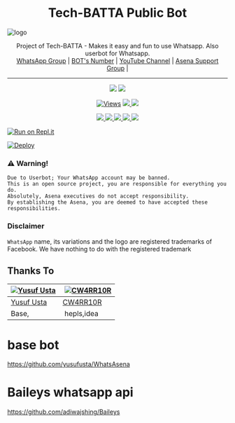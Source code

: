 <h1 align="center"><b> Tech-BATTA Public Bot  </b></h1>

![logo](https://www.linkpicture.com/q/20210704_014207.png)




<p align="center">
    Project of Tech-BATTA - Makes it easy and fun to use Whatsapp. Also userbot for Whatsapp.
    <br>
        <a href="https://chat.whatsapp.com/IbtO1YNOe4z0NJMEDYjL3y">WhatsApp Group</a> |
        <a href="https://wa.me/message/LNLGZLLC2OUPF1">BOT's Number</a> |
        <a href="https://youtube.com/channel/UCrIShlJotolBU2qJEC20Gtg">YouTube Channel</a> |
        <a href="https://t.me/AsenaSupport">Asena Support Group</a> |
    <br>
</p>

----

<p align="center">
  <a href="https://github.com/sanaROOT/tech-BATTA">
    <img src="https://img.shields.io/docker/pulls/fusuf/whatsasena?style=flat-square"/></a>
  
  </a>
  <a href="https://github.com/sanaROOT/tech-BATTA">
    <img src="https://img.shields.io/docker/image-size/fusuf/whatsasena?style=flat-square">
    
  </a>
</p>

<p align="center">
  <a href="https://github.com/sanaROOT/tech-BATTA">
    <img src="https://hits.seeyoufarm.com/api/count/incr/badge.svg?url=https%3A%2F%2Fgithub.com%2FBlackAmda%2FQueenAmdi&count_bg=%2379C83D&title_bg=%23555555&icon=gitpod.svg&icon_color=%23E7E7E7&title=Views&edge_flat=false" alt="Views"/></a>
  
  </a>
  <a href="https://github.com/sanaROOT/tech-BATTA/fork">
    <img src="https://img.shields.io/github/forks/sanaROOT/tech-BATTA?label=Fork&style=social">
    
  </a>
  <a href="https://github.com/sanaROOT/tech-BATTA/stargazers">
    <img src="https://img.shields.io/github/stars/sanaROOT/tech-BATTA?style=social">
  </a>
</p>

<p align="center">
  <a href="https://github.com/sanaROOT/tech-BATTA">
    <img src="https://img.shields.io/github/repo-size/phaticusthiccy/WhatsAsenaDuplicated?color=purple&label=Repo%20Boyutu&style=plastic">

  </a>
  <a href="https://github.com/phaticusthiccy/WhatsAsenaDuplicated/blob/master/LICENSE">
    <img src="https://img.shields.io/github/license/phaticusthiccy/WhatsAsenaDuplicated?color=purple&label=License&style=plastic">

  </a>
  <a href="https://github.com/phaticusthiccy/WhatsAsenaDuplicated">
    <img src="https://img.shields.io/github/languages/top/phaticusthiccy/WhatsAsenaDuplicated?color=purple&label=Javascript&style=plastic">

  </a>
  <a href="https://github.com/phaticusthiccy">
    <img src="https://img.shields.io/static/v1?label=Author&message=Sandun%20Dilaksha&color=purple&style=plastic">

  </a>
  <a href="https://wa.me/+94713441264">
    <img src="https://img.shields.io/badge/Contact%20Me%20On%20Whatsapp-Tech%20BATTA%20Bot-purple&style=plastic">

  </a>
</p>


[![Run on Repl.it](https://repl.it/badge/github/phaticusthiccy/WhatsAsenaDuplicated)](https://replit.com/@sanaROOT)

[![Deploy](https://www.herokucdn.com/deploy/button.svg)](https://dashboard.heroku.com/new?button-url=https%3A%2F%2Fgithub.com%2Fphaticusthiccy%2FWhatsAsenaDuplicated%2Fwiki%2F%25F0%259F%2587%25AC%25F0%259F%2587%25A7-How-to-Setup-WhatsAsena&template=https%3A%2F%2Fgithub.com%2Fphaticusthiccy%2FWhatsAsenaDuplicated)

### ⚠️ Warning! 
```
Due to Userbot; Your WhatsApp account may be banned.
This is an open source project, you are responsible for everything you do. 
Absolutely, Asena executives do not accept responsibility.
By establishing the Asena, you are deemed to have accepted these responsibilities.
```
### Disclaimer
`WhatsApp` name, its variations and the logo are registered trademarks of Facebook. We have nothing to do with the registered trademark

## Thanks To
[![Yusuf Usta](https://github.com/yusufusta.png?size=50)](https://t.me/fusufs)  | [![CW4RR10R](https://github.com/CW4RR10R.png?size=50)](https://github.com/CW4RR10R)
----|----|
[Yusuf Usta](https://t.me/fusufs) | [CW4RR10R](https://t.meW4RR10R)
 Base, | hepls,idea

# base bot
https://github.com/yusufusta/WhatsAsena

# Baileys whatsapp api 
https://github.com/adiwajshing/Baileys
